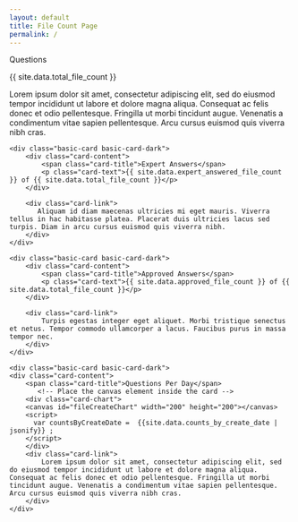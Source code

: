 ```yaml
---
layout: default
title: File Count Page
permalink: /
---
```

<div class="bg"></div>
<div class="bg bg2"></div>
<div class="bg bg3"></div>
<div class="card-category-1">
    <div class="basic-card basic-card-dark">
        <div class="card-content">
            <span class="card-title">Questions</span>
            <p class="card-text">{{ site.data.total_file_count }}</p>
        </div>
        <div class="card-link">
            Lorem ipsum dolor sit amet, consectetur adipiscing elit, sed do eiusmod tempor incididunt ut labore et dolore magna aliqua. Consequat ac felis donec et odio pellentesque. Fringilla ut morbi tincidunt augue. Venenatis a condimentum vitae sapien pellentesque. Arcu cursus euismod quis viverra nibh cras.
        </div>
    </div>

    <div class="basic-card basic-card-dark">
        <div class="card-content">
            <span class="card-title">Expert Answers</span>
            <p class="card-text">{{ site.data.expert_answered_file_count }} of {{ site.data.total_file_count }}</p>
        </div>

        <div class="card-link">
           Aliquam id diam maecenas ultricies mi eget mauris. Viverra tellus in hac habitasse platea. Placerat duis ultricies lacus sed turpis. Diam in arcu cursus euismod quis viverra nibh. 
        </div>
    </div>

    <div class="basic-card basic-card-dark">
        <div class="card-content">
            <span class="card-title">Approved Answers</span>
            <p class="card-text">{{ site.data.approved_file_count }} of {{ site.data.total_file_count }}</p>
        </div>

        <div class="card-link">
            Turpis egestas integer eget aliquet. Morbi tristique senectus et netus. Tempor commodo ullamcorper a lacus. Faucibus purus in massa tempor nec.
        </div>
    </div>

    <div class="basic-card basic-card-dark">
    <div class="card-content">
        <span class="card-title">Questions Per Day</span>
           <!-- Place the canvas element inside the card -->
        <div class="card-chart">
        <canvas id="fileCreateChart" width="200" height="200"></canvas>
        <script>
          var countsByCreateDate =  {{site.data.counts_by_create_date | jsonify}} ;
        </script>
        </div>
        <div class="card-link">
            Lorem ipsum dolor sit amet, consectetur adipiscing elit, sed do eiusmod tempor incididunt ut labore et dolore magna aliqua. Consequat ac felis donec et odio pellentesque. Fringilla ut morbi tincidunt augue. Venenatis a condimentum vitae sapien pellentesque. Arcu cursus euismod quis viverra nibh cras.
        </div>
    </div>
</div>
</div>


